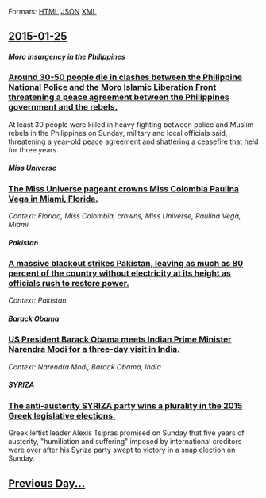 
Formats: [HTML](2015/01/25/index.html)  [JSON](2015/01/25/index.json)  [XML](2015/01/25/index.xml)  

## [2015-01-25](/news/2015/01/25/index.md)

##### Moro insurgency in the Philippines
### [Around 30-50 people die in clashes between the Philippine National Police and the Moro Islamic Liberation Front threatening a peace agreement between the Philippines government and the rebels. ](/news/2015/01/25/around-30-50-people-die-in-clashes-between-the-philippine-national-police-and-the-moro-islamic-liberation-front-threatening-a-peace-agreemen.md)
At least 30 people were killed in heavy fighting between police and Muslim rebels in the Philippines on Sunday, military and local officials said, threatening a year-old peace agreement and shattering a ceasefire that held for three years.

##### Miss Universe
### [The Miss Universe pageant crowns Miss Colombia Paulina Vega in Miami, Florida. ](/news/2015/01/25/the-miss-universe-pageant-crowns-miss-colombia-paulina-vega-in-miami-florida.md)
_Context: Florida, Miss Colombia, crowns, Miss Universe, Paulina Vega, Miami_

##### Pakistan
### [A massive blackout strikes Pakistan, leaving as much as 80 percent of the country without electricity at its height as officials rush to restore power. ](/news/2015/01/25/a-massive-blackout-strikes-pakistan-leaving-as-much-as-80-percent-of-the-country-without-electricity-at-its-height-as-officials-rush-to-res.md)
_Context: Pakistan_

##### Barack Obama
### [US President Barack Obama meets Indian Prime Minister Narendra Modi for a three-day visit in India. ](/news/2015/01/25/us-president-barack-obama-meets-indian-prime-minister-narendra-modi-for-a-three-day-visit-in-india.md)
_Context: Narendra Modi, Barack Obama, India_

##### SYRIZA
### [The anti-austerity SYRIZA party wins a plurality in the 2015 Greek legislative elections. ](/news/2015/01/25/the-anti-austerity-syriza-party-wins-a-plurality-in-the-2015-greek-legislative-elections.md)
Greek leftist leader Alexis Tsipras promised on Sunday that five years of austerity, &quot;humiliation and suffering&quot; imposed by international creditors were over after his Syriza party swept to victory in a snap election on Sunday.

## [Previous Day...](/news/2015/01/24/index.md)


